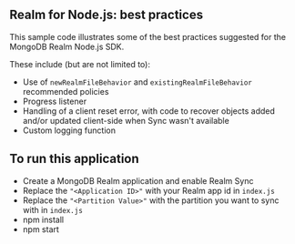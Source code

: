 ## Realm for Node.js: best practices

This sample code illustrates some of the best practices suggested for the MongoDB Realm Node.js SDK.

These include (but are not limited to):

- Use of `newRealmFileBehavior`  and `existingRealmFileBehavior` recommended policies
- Progress listener
- Handling of a client reset error, with code to recover objects added and/or updated client-side when Sync wasn't available
- Custom logging function

## To run this application
- Create a MongoDB Realm application and enable Realm Sync
- Replace the `"<Application ID>"` with your Realm app id in `index.js`
- Replace the `"<Partition Value>"` with the partition you want to sync with in `index.js`
- npm install
- npm start

